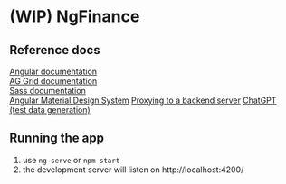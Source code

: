 # (WIP) NgFinance

## Reference docs

[Angular documentation](https://angular.io/)\
[AG Grid documentation](https://www.ag-grid.com/)\
[Sass documentation](https://sass-lang.com/)\
[Angular Material Design System](https://material.angular.io/)
[Proxying to a backend server](https://angular.io/guide/build#proxying-to-a-backend-server)
[ChatGPT (test data generation)](https://chat.openai.com/)


## Running the app

1. use `ng serve` or `npm start`
2. the development server will listen on http://localhost:4200/
